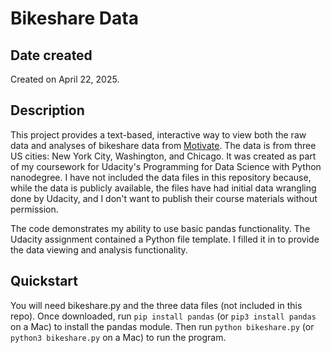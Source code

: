 # Bikeshare Data

## Date created
Created on April 22, 2025.

## Description
This project provides a text-based, interactive way to view both the raw data and analyses of bikeshare data from [Motivate](https://www.motivateco.com/). The data is from three US cities: New York City, Washington, and Chicago. It was created as part of my coursework for Udacity's Programming for Data Science with Python nanodegree. I have not included the data files in this repository because, while the data is publicly available, the files have had initial data wrangling done by Udacity, and I don't want to publish their course materials without permission.

The code demonstrates my ability to use basic pandas functionality. The Udacity assignment contained a Python file template. I filled it in to provide the data viewing and analysis functionality.

## Quickstart
You will need bikeshare.py and the three data files (not included in this repo). Once downloaded, run `pip install pandas` (or `pip3 install pandas` on a Mac) to install the pandas module. Then run `python bikeshare.py` (or `python3 bikeshare.py` on a Mac) to run the program.
